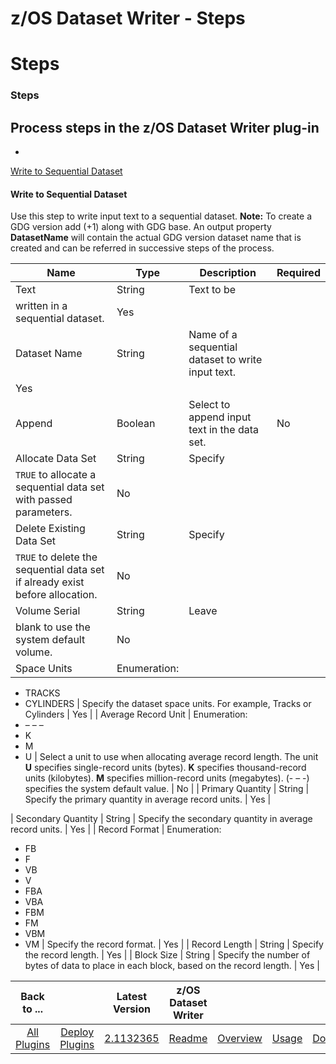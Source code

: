 
z/OS Dataset Writer - Steps
===========================

# Steps



### Steps





Process steps in the z/OS Dataset Writer plug-in
------------------------------------------------


* 
[Write to Sequential Dataset](#write_to_seq)




#### Write to Sequential Dataset


Use this step to write input text to
 a sequential dataset. **Note:** To create a GDG version add (+1) along with GDG base. An output property 
**DatasetName** will contain the actual GDG version dataset name that is created and can be referred in successive steps
 of the process.




| Name | Type | Description | Required |
| --- | --- | --- | --- |
| Text | String | Text to be 
written in a sequential dataset. | Yes |
| Dataset Name | String | Name of a sequential dataset to write input text. | 
Yes |
| Append | Boolean | Select to append input text in the data set. | No |
| Allocate Data Set | String | Specify 
`TRUE` to allocate a sequential data set with passed parameters. | No |
| Delete Existing Data Set | String | Specify 
`TRUE` to delete the sequential data set if already exist before allocation. | No |
| Volume Serial | String | Leave 
blank to use the system default volume. | No |
| Space Units | Enumeration:
* TRACKS
* CYLINDERS
 | Specify the dataset 
space units. For example, Tracks or Cylinders | Yes |
| Average Record Unit | Enumeration:
* – – –
* K
* M
* U
 | Select
 a unit to use when allocating average record length. The unit **U** specifies single-record units (bytes). **K** 
specifies thousand-record units (kilobytes). **M** specifies million-record units (megabytes). (- – -) specifies the 
system default value. | No |
| Primary Quantity | String | Specify the primary quantity in average record units. | Yes |

| Secondary Quantity | String | Specify the secondary quantity in average record units. | Yes |
| Record Format | 
Enumeration:
* FB
* F
* VB
* V
* FBA
* VBA
* FBM
* FM
* VBM
* VM
 | Specify the record format. | Yes |
| Record Length |
 String | Specify the record length. | Yes |
| Block Size | String | Specify the number of bytes of data to place in 
each block, based on the record length. | Yes |







|Back to ...||Latest Version|z/OS Dataset Writer ||||
| :---: | :---: | :---: | :---: | :---: | :---: | :---: |
|[All Plugins](../../index.md)|[Deploy Plugins](../README.md)|[2.1132365]()|[Readme](README.md)|[Overview](overview.md)|[Usage](usage.md)|[Downloads](downloads.md)|
